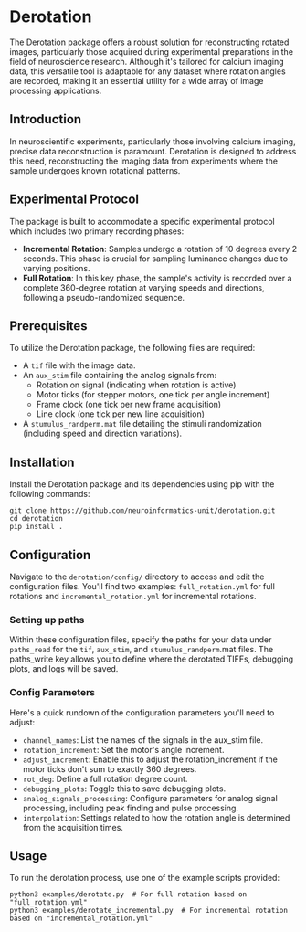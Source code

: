 # Derotation

The Derotation package offers a robust solution for reconstructing rotated images, particularly those acquired during experimental preparations in the field of neuroscience research. Although it's tailored for calcium imaging data, this versatile tool is adaptable for any dataset where rotation angles are recorded, making it an essential utility for a wide array of image processing applications.

## Introduction

In neuroscientific experiments, particularly those involving calcium imaging, precise data reconstruction is paramount. Derotation is designed to address this need, reconstructing the imaging data from experiments where the sample undergoes known rotational patterns.

## Experimental Protocol

The package is built to accommodate a specific experimental protocol which includes two primary recording phases:

- **Incremental Rotation**: Samples undergo a rotation of 10 degrees every 2 seconds. This phase is crucial for sampling luminance changes due to varying positions.
- **Full Rotation**: In this key phase, the sample's activity is recorded over a complete 360-degree rotation at varying speeds and directions, following a pseudo-randomized sequence.

## Prerequisites

To utilize the Derotation package, the following files are required:

- A `tif` file with the image data.
- An `aux_stim` file containing the analog signals from:
  - Rotation on signal (indicating when rotation is active)
  - Motor ticks (for stepper motors, one tick per angle increment)
  - Frame clock (one tick per new frame acquisition)
  - Line clock (one tick per new line acquisition)
- A `stumulus_randperm.mat` file detailing the stimuli randomization (including speed and direction variations).

## Installation

Install the Derotation package and its dependencies using pip with the following commands:

```shell
git clone https://github.com/neuroinformatics-unit/derotation.git
cd derotation
pip install .
```

## Configuration
Navigate to the `derotation/config/` directory to access and edit the configuration files. You'll find two examples: `full_rotation.yml` for full rotations and `incremental_rotation.yml` for incremental rotations.

### Setting up paths
Within these configuration files, specify the paths for your data under `paths_read` for the `tif`, `aux_stim`, and `stumulus_randperm`.mat files. The paths_write key allows you to define where the derotated TIFFs, debugging plots, and logs will be saved.

### Config Parameters
Here's a quick rundown of the configuration parameters you'll need to adjust:

* `channel_names`: List the names of the signals in the aux_stim file.
* `rotation_increment`: Set the motor's angle increment.
* `adjust_increment`: Enable this to adjust the rotation_increment if the motor ticks don't sum to exactly 360 degrees.
* `rot_deg`: Define a full rotation degree count.
* `debugging_plots`: Toggle this to save debugging plots.
* `analog_signals_processing`: Configure parameters for analog signal processing, including peak finding and pulse processing.
* `interpolation`: Settings related to how the rotation angle is determined from the acquisition times.

## Usage
To run the derotation process, use one of the example scripts provided:

```shell
python3 examples/derotate.py  # For full rotation based on "full_rotation.yml"
python3 examples/derotate_incremental.py  # For incremental rotation based on "incremental_rotation.yml"
```
